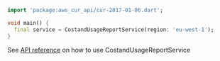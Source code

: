 ```dart
import 'package:aws_cur_api/cur-2017-01-06.dart';

void main() {
  final service = CostandUsageReportService(region: 'eu-west-1');
}
```

See [API reference](https://pub.dev/documentation/aws_cur_api/latest/cur-2017-01-06/CostandUsageReportService-class.html) on how to use CostandUsageReportService
